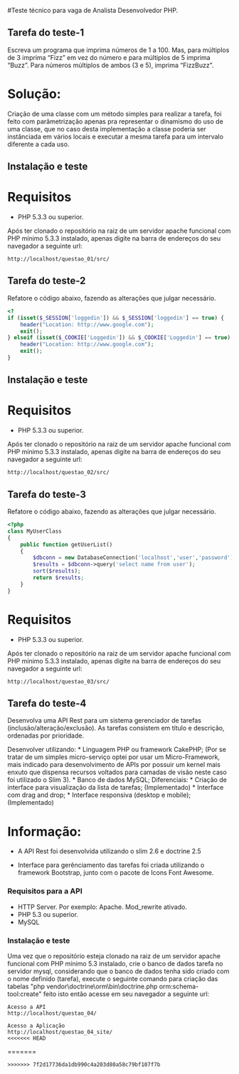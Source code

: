 #Teste técnico para vaga de Analista Desenvolvedor PHP.


## Tarefa do teste-1

Escreva um programa que imprima números de 1 a 100. Mas, para múltiplos de 3 imprima
“Fizz” em vez do número e para múltiplos de 5 imprima “Buzz”. Para números múltiplos
de ambos (3 e 5), imprima “FizzBuzz”.

# Solução:
Criação de uma classe com um método simples para realizar a tarefa, foi feito com parâmetrização
apenas pra representar o dinamismo do uso de uma classe, que no caso desta implementação a classe
poderia ser instânciada em vários locais e executar a mesma tarefa para um intervalo diferente a
cada uso.

## Instalação e teste

# Requisitos
* PHP 5.3.3 ou superior.


Após ter clonado o repositório na raiz de um servidor apache funcional com PHP mínimo 5.3.3 instalado, apenas digite na barra de endereços do seu navegador a seguinte url:

```
http://localhost/questao_01/src/
```

## Tarefa do teste-2

Refatore o código abaixo, fazendo as alterações que julgar necessário.

```php
<?
if (isset($_SESSION['loggedin']) && $_SESSION['loggedin'] == true) {
    header("Location: http://www.google.com");
    exit();
} elseif (isset($_COOKIE['Loggedin']) && $_COOKIE['Loggedin'] == true) {
    header("Location: http://www.google.com");
    exit();
}
```

## Instalação e teste

# Requisitos
* PHP 5.3.3 ou superior.


Após ter clonado o repositório na raiz de um servidor apache funcional com PHP mínimo 5.3.3 instalado, apenas digite na barra de endereços do seu navegador a seguinte url:

```
http://localhost/questao_02/src/
```



##  Tarefa do teste-3

Refatore o código abaixo, fazendo as alterações que julgar necessário.

```php
<?php
class MyUserClass
{
    public function getUserList()
    {
        $dbconn = new DatabaseConnection('localhost','user','password');
        $results = $dbconn->query('select name from user');
        sort($results);
        return $results;
    }
}
```

# Requisitos
* PHP 5.3.3 ou superior.


Após ter clonado o repositório na raiz de um servidor apache funcional com PHP mínimo 5.3.3 instalado, apenas digite na barra de endereços do seu navegador a seguinte url:

```
http://localhost/questao_03/src/
```

## Tarefa do teste-4

Desenvolva uma API Rest para um sistema gerenciador de tarefas
(inclusão/alteração/exclusão). As tarefas consistem em título e descrição, ordenadas por
prioridade.

Desenvolver utilizando:
    * Linguagem PHP ou framework CakePHP;
	(Por se tratar de um simples micro-serviço optei por usar um Micro-Framework, mais indicado para desenvolvimento de
	APIs por possuir um kernel mais enxuto que dispensa recursos voltados para camadas de visão neste caso foi
	utilizado o Slim 3).
    * Banco de dados MySQL;
Diferenciais:
    * Criação de interface para visualização da lista de tarefas; (Implementado)
    * Interface com drag and drop;
    * Interface responsiva (desktop e mobile); (Implementado)

# Informação:

- A API Rest foi desenvolvida utilizando o slim 2.6 e doctrine 2.5

- Interface para gerênciamento das tarefas foi criada utilizando o framework Bootstrap, junto com o
pacote de Icons Font Awesome.


### Requisitos para a API
* HTTP Server. Por exemplo: Apache. Mod_rewrite ativado.
* PHP 5.3 ou superior.
* MySQL

### Instalação e teste

Uma vez que o repositório esteja clonado na raiz de um servidor apache funcional com PHP mínimo 5.3 instalado,
crie o banco de dados tarefa no servidor mysql, considerando que o banco de dados tenha sido criado com o nome definido (tarefa), execute o seguinte comando para criação das tabelas "php vendor\doctrine\orm\bin\doctrine.php orm:schema-tool:create" 
feito isto então acesse em seu navegador a seguinte url:

```
Acesso a API
http://localhost/questao_04/
```

```
Acesso a Aplicação
http://localhost/questao_04_site/
<<<<<<< HEAD
```
=======
```
>>>>>>> 7f2d17736da1db990c4a203d80a58c79bf107f7b
